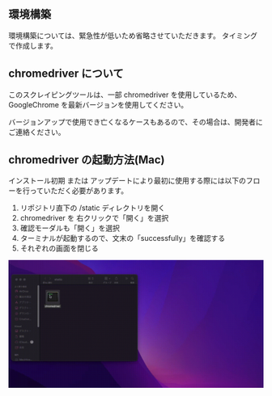 ## 環境構築

環境構築については、緊急性が低いため省略させていただきます。
タイミングで作成します。

## chromedriver について

このスクレイピングツールは、一部 chromedriver を使用しているため、GoogleChrome を最新バージョンを使用してください。

バージョンアップで使用でき亡くなるケースもあるので、その場合は、開発者にご連絡ください。

## chromedriver の起動方法(Mac)

インストール初期 または アップデートにより最初に使用する際には以下のフローを行っていただく必要があります。

1. リポジトリ直下の /static ディレクトリを開く
2. chromedriver を 右クリックで「開く」を選択
3. 確認モーダルも「開く」を選択
4. ターミナルが起動するので、文末の「successfully」を確認する
5. それぞれの画面を閉じる

![起動方法](./static/output.gif)
